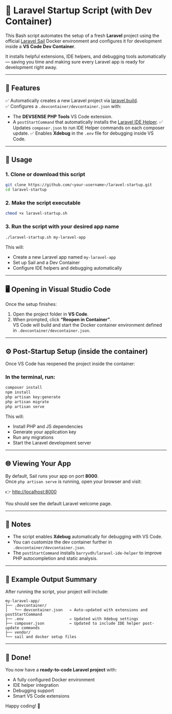 # 🚀 Laravel Startup Script (with Dev Container)

This Bash script automates the setup of a fresh **Laravel** project using the official [Laravel Sail](https://laravel.com/docs/sail) Docker environment and configures it for development inside a **VS Code Dev Container**.

It installs helpful extensions, IDE helpers, and debugging tools automatically — saving you time and making sure every Laravel app is ready for development right away.

---

## 🧰 Features

✅ Automatically creates a new Laravel project via [laravel.build](https://laravel.build).  
✅ Configures a `.devcontainer/devcontainer.json` with:
- The **DEVSENSE PHP Tools** VS Code extension.
- A `postStartCommand` that automatically installs the [Laravel IDE Helper](https://github.com/barryvdh/laravel-ide-helper).
✅ Updates `composer.json` to run IDE Helper commands on each composer update.
✅ Enables **Xdebug** in the `.env` file for debugging inside VS Code.

---

## 🧩 Usage

### 1. Clone or download this script
```bash
git clone https://github.com/<your-username>/laravel-startup.git
cd laravel-startup
```

### 2. Make the script executable
```bash
chmod +x laravel-startup.sh
```

### 3. Run the script with your desired app name
```bash
./laravel-startup.sh my-laravel-app
```

This will:
- Create a new Laravel app named `my-laravel-app`
- Set up Sail and a Dev Container
- Configure IDE helpers and debugging automatically

---

## 🖥️ Opening in Visual Studio Code

Once the setup finishes:

1. Open the project folder in **VS Code**.
2. When prompted, click **“Reopen in Container”**.  
   VS Code will build and start the Docker container environment defined in `.devcontainer/devcontainer.json`.

---

## ⚙️ Post-Startup Setup (inside the container)

Once VS Code has reopened the project inside the container:

### In the terminal, run:
```bash
composer install
npm install
php artisan key:generate
php artisan migrate
php artisan serve
```

This will:
- Install PHP and JS dependencies
- Generate your application key
- Run any migrations
- Start the Laravel development server

---

## 🌐 Viewing Your App

By default, Sail runs your app on port **8000**.  
Once `php artisan serve` is running, open your browser and visit:

👉 [http://localhost:8000](http://localhost:8000)

You should see the default Laravel welcome page.

---

## 🧠 Notes

- The script enables **Xdebug** automatically for debugging with VS Code.  
- You can customize the dev container further in `.devcontainer/devcontainer.json`.  
- The `postStartCommand` installs `barryvdh/laravel-ide-helper` to improve PHP autocompletion and static analysis.

---

## 🧾 Example Output Summary

After running the script, your project will include:
```
my-laravel-app/
├── .devcontainer/
│   └── devcontainer.json   ← Auto-updated with extensions and postStartCommand
├── .env                    ← Updated with Xdebug settings
├── composer.json           ← Updated to include IDE helper post-update commands
├── vendor/
└── sail and docker setup files
```

---

## 🏁 Done!

You now have a **ready-to-code Laravel project** with:
- A fully configured Docker environment  
- IDE helper integration  
- Debugging support  
- Smart VS Code extensions  

Happy coding! 🎉

